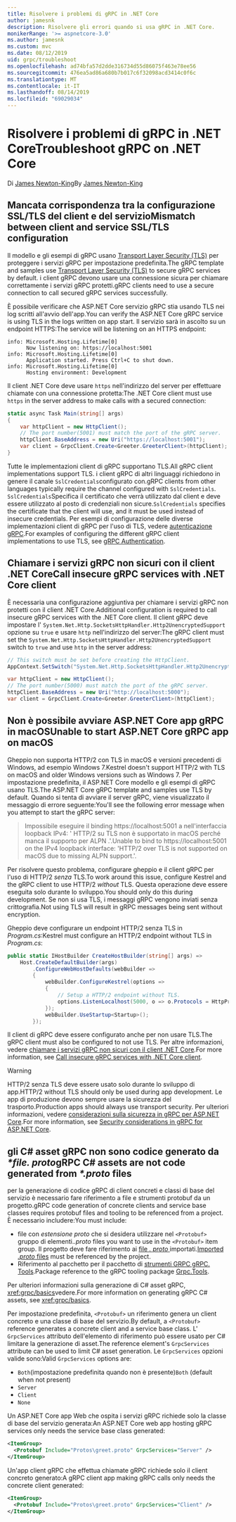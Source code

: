 ```yaml
---
title: Risolvere i problemi di gRPC in .NET Core
author: jamesnk
description: Risolvere gli errori quando si usa gRPC in .NET Core.
monikerRange: '>= aspnetcore-3.0'
ms.author: jamesnk
ms.custom: mvc
ms.date: 08/12/2019
uid: grpc/troubleshoot
ms.openlocfilehash: ad74bfa57d2dde316734d55d86075f463e78ee56
ms.sourcegitcommit: 476ea5ad86a680b7b017c6f32098acd3414c0f6c
ms.translationtype: MT
ms.contentlocale: it-IT
ms.lasthandoff: 08/14/2019
ms.locfileid: "69029034"
---
```

# <a name="troubleshoot-grpc-on-net-core"></a><span data-ttu-id="65a10-103">Risolvere i problemi di gRPC in .NET Core</span><span class="sxs-lookup"><span data-stu-id="65a10-103">Troubleshoot gRPC on .NET Core</span></span>

<span data-ttu-id="65a10-104">Di [James Newton-King](https://twitter.com/jamesnk)</span><span class="sxs-lookup"><span data-stu-id="65a10-104">By [James Newton-King](https://twitter.com/jamesnk)</span></span>

## <a name="mismatch-between-client-and-service-ssltls-configuration"></a><span data-ttu-id="65a10-105">Mancata corrispondenza tra la configurazione SSL/TLS del client e del servizio</span><span class="sxs-lookup"><span data-stu-id="65a10-105">Mismatch between client and service SSL/TLS configuration</span></span>

<span data-ttu-id="65a10-106">Il modello e gli esempi di gRPC usano [Transport Layer Security (TLS)](https://tools.ietf.org/html/rfc5246) per proteggere i servizi gRPC per impostazione predefinita.</span><span class="sxs-lookup"><span data-stu-id="65a10-106">The gRPC template and samples use [Transport Layer Security (TLS)](https://tools.ietf.org/html/rfc5246) to secure gRPC services by default.</span></span> <span data-ttu-id="65a10-107">i client gRPC devono usare una connessione sicura per chiamare correttamente i servizi gRPC protetti.</span><span class="sxs-lookup"><span data-stu-id="65a10-107">gRPC clients need to use a secure connection to call secured gRPC services successfully.</span></span>

<span data-ttu-id="65a10-108">È possibile verificare che ASP.NET Core servizio gRPC stia usando TLS nei log scritti all'avvio dell'app.</span><span class="sxs-lookup"><span data-stu-id="65a10-108">You can verify the ASP.NET Core gRPC service is using TLS in the logs written on app start.</span></span> <span data-ttu-id="65a10-109">Il servizio sarà in ascolto su un endpoint HTTPS:</span><span class="sxs-lookup"><span data-stu-id="65a10-109">The service will be listening on an HTTPS endpoint:</span></span>

```
info: Microsoft.Hosting.Lifetime[0]
      Now listening on: https://localhost:5001
info: Microsoft.Hosting.Lifetime[0]
      Application started. Press Ctrl+C to shut down.
info: Microsoft.Hosting.Lifetime[0]
      Hosting environment: Development
```

<span data-ttu-id="65a10-110">Il client .NET Core deve usare `https` nell'indirizzo del server per effettuare chiamate con una connessione protetta:</span><span class="sxs-lookup"><span data-stu-id="65a10-110">The .NET Core client must use `https` in the server address to make calls with a secured connection:</span></span>

```csharp
static async Task Main(string[] args)
{
    var httpClient = new HttpClient();
    // The port number(5001) must match the port of the gRPC server.
    httpClient.BaseAddress = new Uri("https://localhost:5001");
    var client = GrpcClient.Create<Greeter.GreeterClient>(httpClient);
}
```

<span data-ttu-id="65a10-111">Tutte le implementazioni client di gRPC supportano TLS.</span><span class="sxs-lookup"><span data-stu-id="65a10-111">All gRPC client implementations support TLS.</span></span> <span data-ttu-id="65a10-112">i client gRPC di altri linguaggi richiedono in genere il canale `SslCredentials`configurato con.</span><span class="sxs-lookup"><span data-stu-id="65a10-112">gRPC clients from other languages typically require the channel configured with `SslCredentials`.</span></span> <span data-ttu-id="65a10-113">`SslCredentials`Specifica il certificato che verrà utilizzato dal client e deve essere utilizzato al posto di credenziali non sicure.</span><span class="sxs-lookup"><span data-stu-id="65a10-113">`SslCredentials` specifies the certificate that the client will use, and it must be used instead of insecure credentials.</span></span> <span data-ttu-id="65a10-114">Per esempi di configurazione delle diverse implementazioni client di gRPC per l'uso di TLS, vedere [autenticazione gRPC](https://www.grpc.io/docs/guides/auth/).</span><span class="sxs-lookup"><span data-stu-id="65a10-114">For examples of configuring the different gRPC client implementations to use TLS, see [gRPC Authentication](https://www.grpc.io/docs/guides/auth/).</span></span>

## <a name="call-insecure-grpc-services-with-net-core-client"></a><span data-ttu-id="65a10-115">Chiamare i servizi gRPC non sicuri con il client .NET Core</span><span class="sxs-lookup"><span data-stu-id="65a10-115">Call insecure gRPC services with .NET Core client</span></span>

<span data-ttu-id="65a10-116">È necessaria una configurazione aggiuntiva per chiamare i servizi gRPC non protetti con il client .NET Core.</span><span class="sxs-lookup"><span data-stu-id="65a10-116">Additional configuration is required to call insecure gRPC services with the .NET Core client.</span></span> <span data-ttu-id="65a10-117">Il client gRPC deve impostare l' `System.Net.Http.SocketsHttpHandler.Http2UnencryptedSupport` opzione su `true` e usare `http` nell'indirizzo del server:</span><span class="sxs-lookup"><span data-stu-id="65a10-117">The gRPC client must set the `System.Net.Http.SocketsHttpHandler.Http2UnencryptedSupport` switch to `true` and use `http` in the server address:</span></span>

```csharp
// This switch must be set before creating the HttpClient.
AppContext.SetSwitch("System.Net.Http.SocketsHttpHandler.Http2UnencryptedSupport", true);

var httpClient = new HttpClient();
// The port number(5000) must match the port of the gRPC server.
httpClient.BaseAddress = new Uri("http://localhost:5000");
var client = GrpcClient.Create<Greeter.GreeterClient>(httpClient);
```

## <a name="unable-to-start-aspnet-core-grpc-app-on-macos"></a><span data-ttu-id="65a10-118">Non è possibile avviare ASP.NET Core app gRPC in macOS</span><span class="sxs-lookup"><span data-stu-id="65a10-118">Unable to start ASP.NET Core gRPC app on macOS</span></span>

<span data-ttu-id="65a10-119">Gheppio non supporta HTTP/2 con TLS in macOS e versioni precedenti di Windows, ad esempio Windows 7.</span><span class="sxs-lookup"><span data-stu-id="65a10-119">Kestrel doesn't support HTTP/2 with TLS on macOS and older Windows versions such as Windows 7.</span></span> <span data-ttu-id="65a10-120">Per impostazione predefinita, il ASP.NET Core modello e gli esempi di gRPC usano TLS.</span><span class="sxs-lookup"><span data-stu-id="65a10-120">The ASP.NET Core gRPC template and samples use TLS by default.</span></span> <span data-ttu-id="65a10-121">Quando si tenta di avviare il server gRPC, viene visualizzato il messaggio di errore seguente:</span><span class="sxs-lookup"><span data-stu-id="65a10-121">You'll see the following error message when you attempt to start the gRPC server:</span></span>

> <span data-ttu-id="65a10-122">Impossibile eseguire il binding https://localhost:5001 a nell'interfaccia loopback IPv4: ' HTTP/2 su TLS non è supportato in macOS perché manca il supporto per ALPN .'.</span><span class="sxs-lookup"><span data-stu-id="65a10-122">Unable to bind to https://localhost:5001 on the IPv4 loopback interface: 'HTTP/2 over TLS is not supported on macOS due to missing ALPN support.'.</span></span>

<span data-ttu-id="65a10-123">Per risolvere questo problema, configurare gheppio e il client gRPC per l'uso di HTTP/2 *senza* TLS.</span><span class="sxs-lookup"><span data-stu-id="65a10-123">To work around this issue, configure Kestrel and the gRPC client to use HTTP/2 *without* TLS.</span></span> <span data-ttu-id="65a10-124">Questa operazione deve essere eseguita solo durante lo sviluppo.</span><span class="sxs-lookup"><span data-stu-id="65a10-124">You should only do this during development.</span></span> <span data-ttu-id="65a10-125">Se non si usa TLS, i messaggi gRPC vengono inviati senza crittografia.</span><span class="sxs-lookup"><span data-stu-id="65a10-125">Not using TLS will result in gRPC messages being sent without encryption.</span></span>

<span data-ttu-id="65a10-126">Gheppio deve configurare un endpoint HTTP/2 senza TLS in *Program.cs*:</span><span class="sxs-lookup"><span data-stu-id="65a10-126">Kestrel must configure an HTTP/2 endpoint without TLS in *Program.cs*:</span></span>

```csharp
public static IHostBuilder CreateHostBuilder(string[] args) =>
    Host.CreateDefaultBuilder(args)
        .ConfigureWebHostDefaults(webBuilder =>
        {
            webBuilder.ConfigureKestrel(options =>
            {
                // Setup a HTTP/2 endpoint without TLS.
                options.ListenLocalhost(5000, o => o.Protocols = HttpProtocols.Http2);
            });
            webBuilder.UseStartup<Startup>();
        });
```

<span data-ttu-id="65a10-127">Il client di gRPC deve essere configurato anche per non usare TLS.</span><span class="sxs-lookup"><span data-stu-id="65a10-127">The gRPC client must also be configured to not use TLS.</span></span> <span data-ttu-id="65a10-128">Per altre informazioni, vedere [chiamare i servizi gRPC non sicuri con il client .NET Core](#call-insecure-grpc-services-with-net-core-client).</span><span class="sxs-lookup"><span data-stu-id="65a10-128">For more information, see [Call insecure gRPC services with .NET Core client](#call-insecure-grpc-services-with-net-core-client).</span></span>

> [!WARNING]
> <span data-ttu-id="65a10-129">HTTP/2 senza TLS deve essere usato solo durante lo sviluppo di app.</span><span class="sxs-lookup"><span data-stu-id="65a10-129">HTTP/2 without TLS should only be used during app development.</span></span> <span data-ttu-id="65a10-130">Le app di produzione devono sempre usare la sicurezza del trasporto.</span><span class="sxs-lookup"><span data-stu-id="65a10-130">Production apps should always use transport security.</span></span> <span data-ttu-id="65a10-131">Per ulteriori informazioni, vedere [considerazioni sulla sicurezza in gRPC per ASP.NET Core](xref:grpc/security#transport-security).</span><span class="sxs-lookup"><span data-stu-id="65a10-131">For more information, see [Security considerations in gRPC for ASP.NET Core](xref:grpc/security#transport-security).</span></span>

## <a name="grpc-c-assets-are-not-code-generated-from-proto-files"></a><span data-ttu-id="65a10-132">gli C# asset gRPC non sono codice generato da  *\*file. proto*</span><span class="sxs-lookup"><span data-stu-id="65a10-132">gRPC C# assets are not code generated from *\*.proto* files</span></span>

<span data-ttu-id="65a10-133">per la generazione di codice gRPC di client concreti e classi di base del servizio è necessario fare riferimento a file e strumenti protobuf da un progetto.</span><span class="sxs-lookup"><span data-stu-id="65a10-133">gRPC code generation of concrete clients and service base classes requires protobuf files and tooling to be referenced from a project.</span></span> <span data-ttu-id="65a10-134">È necessario includere:</span><span class="sxs-lookup"><span data-stu-id="65a10-134">You must include:</span></span>

* <span data-ttu-id="65a10-135">file con *estensione proto* che si desidera utilizzare nel `<Protobuf>` gruppo di elementi.</span><span class="sxs-lookup"><span data-stu-id="65a10-135">*.proto* files you want to use in the `<Protobuf>` item group.</span></span> <span data-ttu-id="65a10-136">Il progetto deve fare riferimento ai [file *. proto* ](https://developers.google.com/protocol-buffers/docs/proto3#importing-definitions) importati.</span><span class="sxs-lookup"><span data-stu-id="65a10-136">[Imported *.proto* files](https://developers.google.com/protocol-buffers/docs/proto3#importing-definitions) must be referenced by the project.</span></span>
* <span data-ttu-id="65a10-137">Riferimento al pacchetto per il pacchetto di [strumenti GRPC gRPC. Tools](https://www.nuget.org/packages/Grpc.Tools/).</span><span class="sxs-lookup"><span data-stu-id="65a10-137">Package reference to the gRPC tooling package [Grpc.Tools](https://www.nuget.org/packages/Grpc.Tools/).</span></span>

<span data-ttu-id="65a10-138">Per ulteriori informazioni sulla generazione di C# asset gRPC, <xref:grpc/basics>vedere.</span><span class="sxs-lookup"><span data-stu-id="65a10-138">For more information on generating gRPC C# assets, see <xref:grpc/basics>.</span></span>

<span data-ttu-id="65a10-139">Per impostazione predefinita, `<Protobuf>` un riferimento genera un client concreto e una classe di base del servizio.</span><span class="sxs-lookup"><span data-stu-id="65a10-139">By default, a `<Protobuf>` reference generates a concrete client and a service base class.</span></span> <span data-ttu-id="65a10-140">L' `GrpcServices` attributo dell'elemento di riferimento può essere usato per C# limitare la generazione di asset.</span><span class="sxs-lookup"><span data-stu-id="65a10-140">The reference element's `GrpcServices` attribute can be used to limit C# asset generation.</span></span> <span data-ttu-id="65a10-141">Le `GrpcServices` opzioni valide sono:</span><span class="sxs-lookup"><span data-stu-id="65a10-141">Valid `GrpcServices` options are:</span></span>

* <span data-ttu-id="65a10-142">`Both`(impostazione predefinita quando non è presente)</span><span class="sxs-lookup"><span data-stu-id="65a10-142">`Both` (default when not present)</span></span>
* `Server`
* `Client`
* `None`

<span data-ttu-id="65a10-143">Un ASP.NET Core app Web che ospita i servizi gRPC richiede solo la classe di base del servizio generata:</span><span class="sxs-lookup"><span data-stu-id="65a10-143">An ASP.NET Core web app hosting gRPC services only needs the service base class generated:</span></span>

```xml
<ItemGroup>
  <Protobuf Include="Protos\greet.proto" GrpcServices="Server" />
</ItemGroup>
```

<span data-ttu-id="65a10-144">Un'app client gRPC che effettua chiamate gRPC richiede solo il client concreto generato:</span><span class="sxs-lookup"><span data-stu-id="65a10-144">A gRPC client app making gRPC calls only needs the concrete client generated:</span></span>

```xml
<ItemGroup>
  <Protobuf Include="Protos\greet.proto" GrpcServices="Client" />
</ItemGroup>
```
